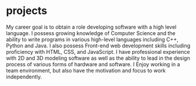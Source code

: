 # projects

My career goal is to obtain a role developing software with a high level language. I possess growing knowledge of Computer Science and the ability to write programs in various high-level languages including C++, Python and Java. I also possess Front-end web development skills including proficiency with HTML, CSS, and JavaScript. I have professional experience with 2D and 3D modeling software as well as the ability to lead in the design process of various forms of hardware and software. I Enjoy working in a team environment, but also have the motivation and focus to work independently. 
